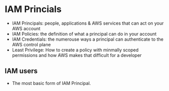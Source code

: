 # IAM Princials
- IAM Principals: people, applications & AWS services that can act on your AWS account
- IAM Policies: the definition of what a principal can do in your account
- IAM Credentials: the numerouse ways a principal can authenticate to the AWS control plane
- Least Privilege: How to create a policy with minmally scoped permissions and how AWS makes that difficult for a developer

## IAM users
- The most basic form of IAM Principal. 
